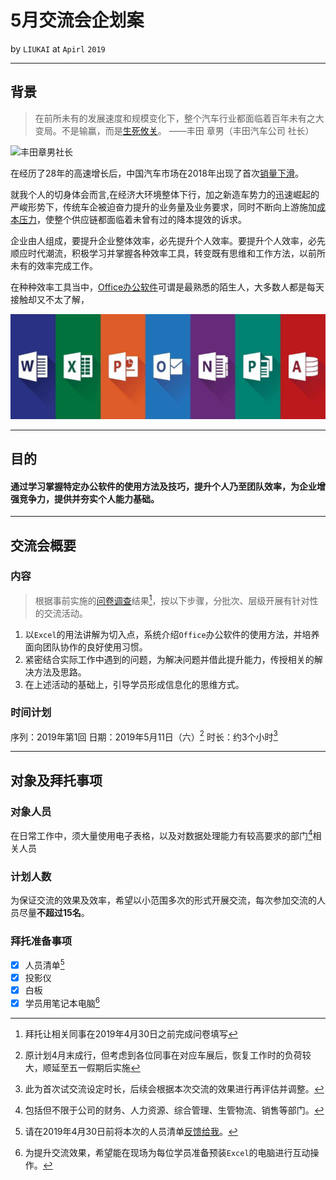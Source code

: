 # 5月交流会企划案

by `LIUKAI` at `Apirl` `2019`

---

## 背景

> 在前所未有的发展速度和规模变化下，整个汽车行业都面临着百年未有之大变局。不是输赢，而是<a href="http://auto.gasgoo.com/News/2017/11/2908160216270028483C302.shtml" target="_blank">生死攸关</a>。
> ——丰田 章男（丰田汽车公司 社长）

![丰田章男社长](http://imagecn.gasgoo.com/moblogo/News/UEditor/image/20171129/6364754013874103067416484.jpg)

在经历了28年的高速增长后，中国汽车市场在2018年出现了首次<a href="http://auto.gasgoo.com/News/2019/01/100146134613I70082831C302.shtml" target="_blank">销量下滑</a>。

就我个人的切身体会而言,在经济大环境整体下行，加之新造车势力的迅速崛起的严峻形势下，传统车企被迫奋力提升的业务量及业务要求，同时不断向上游施加<a href="http://auto.gasgoo.com/News/2019/03/250611311131I70095454C302.shtml" target="_blank">成本压力</a>，使整个供应链都面临着未曾有过的降本提效的诉求。

企业由人组成，要提升企业整体效率，必先提升个人效率。要提升个人效率，必先顺应时代潮流，积极学习并掌握各种效率工具，转变既有思维和工作方法，以前所未有的效率完成工作。

在种种效率工具当中，<a href="https://www.office.com/" target="_blank">Office办公软件</a>可谓是最熟悉的陌生人，大多数人都是每天接触却又不太了解，

<img src="./images/office.jpg" alt="office suite">

---

## 目的

#### 通过学习掌握特定办公软件的使用方法及技巧，提升个人乃至团队效率，为企业增强竞争力，提供并夯实个人能力基础。

---

## 交流会概要

### 内容

> 根据事前实施的<a href="https://docs.qq.com/form/edit/DZmR6ZXdqT2ZyQVdX" target="_blank">问卷调查</a>结果[^1]，按以下步骤，分批次、层级开展有针对性的交流活动。

[^1]: 拜托让相关同事在<date>2019年4月30日</date>之前完成问卷填写

1. 以`Excel`的用法讲解为切入点，系统介绍`Office`办公软件的使用方法，并培养面向团队协作的良好使用习惯。
2. 紧密结合实际工作中遇到的问题，为解决问题并借此提升能力，传授相关的解决方法及思路。
3. 在上述活动的基础上，引导学员形成信息化的思维方式。

### 时间计划

序列：2019年第1回
日期：<date>2019年5月11日</date>（六）[^2]
时长：约3个小时[^3]

[^2]: 原计划4月末成行，但考虑到各位同事在对应车展后，恢复工作时的负荷较大，顺延至五一假期后实施

[^3]: 此为首次试交流设定时长，后续会根据本次交流的效果进行再评估并调整。

---

## 对象及拜托事项

### 对象人员

在日常工作中，须大量使用电子表格，以及对数据处理能力有较高要求的部门[^4]相关人员

[^4]:包括但不限于公司的财务、人力资源、综合管理、生管物流、销售等部门。

### 计划人数

为保证交流的效果及效率，希望以小范围多次的形式开展交流，每次参加交流的人员尽量**不超过15名**。

### 拜托准备事项

- [x] 人员清单[^5]
- [x] 投影仪
- [x] 白板
- [x] 学员用笔记本电脑[^6]

[^5]:请在<date>2019年4月30日</date>前将本次的人员清单<a href="mailto:liukai1827@outlook.com?subject=5月11日交流会人员清单">反馈给我</a>。

[^6]:为提升交流效果，希望能在现场为每位学员准备预装`Excel`的电脑进行互动操作。